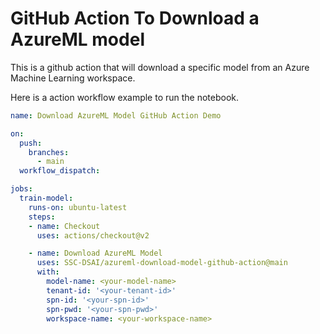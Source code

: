 # GitHub Action To Download a AzureML model

This is a github action that will download a specific model from an Azure Machine Learning workspace. 

Here is a action workflow example to run the notebook. 

```yaml
name: Download AzureML Model GitHub Action Demo 

on:
  push:
    branches: 
      - main
  workflow_dispatch:

jobs:
  train-model: 
    runs-on: ubuntu-latest
    steps:
    - name: Checkout
      uses: actions/checkout@v2

    - name: Download AzureML Model
      uses: SSC-DSAI/azureml-download-model-github-action@main
      with:
        model-name: <your-model-name>
        tenant-id: '<your-tenant-id>'
        spn-id: '<your-spn-id>'
        spn-pwd: '<your-spn-pwd>'
        workspace-name: <your-workspace-name>
```
